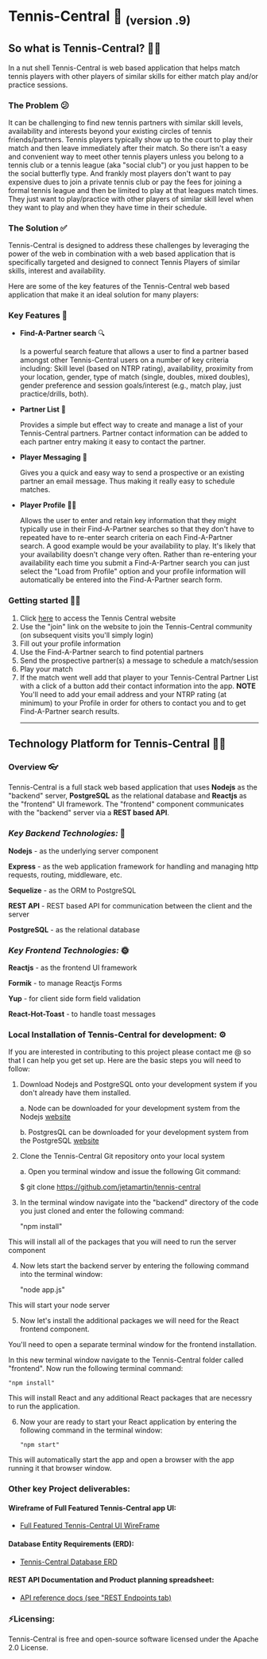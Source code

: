 # Tennis-Central 🎾 <sub>(version .9)</sub>

## So what is Tennis-Central? 🤷‍♀️

In a nut shell Tennis-Central is web based application that helps match tennis players with other players of similar skills for either match play and/or practice sessions.

### The Problem 😕

It can be challenging to find new tennis partners with similar skill levels, availability and interests beyond your existing circles of tennis friends/partners.
Tennis players typically show up to the court to play their match and then leave immediately after their match. So there isn't a easy and convenient way to meet other
tennis players unless you belong to a tennis club or a tennis league (aka "social club") or you just happen to be the social butterfly type. And frankly most players don't
want to pay expensive dues to join a private tennis club or pay the fees for joining a formal tennis league and then be limited to play at that leagues match times.
They just want to play/practice with other players of similar skill level when they want to play and when they have time in their schedule.

### The Solution ✅

Tennis-Central is designed to address these challenges by leveraging the power of the web in combination with a web based application that is specifically targeted and designed to connect Tennis Players of similar skills, interest and availability.

Here are some of the key features of the Tennis-Central web based application that make it an ideal solution for many players:

### Key Features 🔔

- **Find-A-Partner search** 🔍

  Is a powerful search feature that allows a user to find a partner based amongst other Tennis-Central users on a number of key criteria including: Skill level (based on NTRP rating), availability, proximity from your location, gender,
  type of match (single, doubles, mixed doubles), gender preference and session goals/interest (e.g., match play, just practice/drills, both).

- **Partner List** 📃

  Provides a simple but effect way to create and manage a list of your Tennis-Central partners. Partner contact information can be added to each partner entry making it easy
  to contact the partner.

- **Player Messaging** 📩

  Gives you a quick and easy way to send a prospective or an existing partner an email message. Thus making it really easy to schedule matches.

- **Player Profile** 🧑🎾

  Allows the user to enter and retain key information that they might typically use in their Find-A-Partner searches so that they don't have to repeated have to
  re-enter search criteria on each Find-A-Partner search. A good example would be your availability to play. It's likely that your availability doesn't change very
  often. Rather than re-entering your availability each time you submit a Find-A-Partner search you can just select the "Load from Profile" option and your profile
  information will automatically be entered into the Find-A-Partner search form.

### Getting started 🏃‍♂️

1.  Click [here](https://tennis-central.surge.sh/) to access the Tennis Central website
2.  Use the "join" link on the website to join the Tennis-Central community (on subsequent visits you'll simply login)
3.  Fill out your profile information
4.  Use the Find-A-Partner search to find potential partners
5.  Send the prospective partner(s) a message to schedule a match/session
6.  Play your match
7.  If the match went well add that player to your Tennis-Central Partner List with a click of a button add their contact information into the app.
        **NOTE**  You'll need to add your email address and your NTRP rating (at minimum) to your
                   Profile in order for others to contact you and to get Find-A-Partner search results.
    <hr>

## Technology Platform for Tennis-Central 👨‍💻

### Overview 👓

Tennis-Central is a full stack web based application that uses **Nodejs** as the "backend" server, **PostgreSQL** as the relational database and **Reactjs** as the "frontend" UI framework. The "frontend" component communicates with the "backend" server via a **REST based API**.

### **_Key Backend Technologies:_** 🌚

**Nodejs** - as the underlying server component

**Express** - as the web application framework for handling and managing http requests, routing, middleware, etc.

**Sequelize** - as the ORM to PostgreSQL

**REST API** - REST based API for communication between the client and the server

**PostgreSQL** - as the relational database

### **_Key Frontend Technologies:_** 🌞

**Reactjs** - as the frontend UI framework

**Formik** - to manage Reactjs Forms

**Yup** - for client side form field validation

**React-Hot-Toast** - to handle toast messages

### Local Installation of Tennis-Central for development: ⚙

If you are interested in contributing to this project please contact me @ so that I can help you get set up. Here are the basic steps you will
need to follow:

1.  Download Nodejs and PostgreSQL onto your development system if you don't already have them installed.

    a. Node can be downloaded for your development system from the Nodejs [website](https://nodejs.org/en/download/)

    b. PostgresQL can be downloaded for your development system from the PostgreSQL [website](https://www.postgresql.org/download/)

2.  Clone the Tennis-Central Git repository onto your local system

    a. Open you terminal window and issue the following Git command:


    $ git clone https://github.com/jetamartin/tennis-central


3.  In the terminal window navigate into the "backend" directory of the code you just cloned and enter the following command:


    "npm install"

This will install all of the packages that you will need to run the server component

4.  Now lets start the backend server by entering the following command into the terminal window:


    "node app.js"

This will start your node server

5.  Now let's install the additional packages we will need for the React frontend component.

You'll need to open a separate terminal window for the frontend installation.

In this new terminal window navigate to the Tennis-Central folder called "frontend". Now run the following terminal
command:

    "npm install"

This will install React and any additional React packages that are necessry to run the application.

6.  Now your are ready to start your React application by entering the following command in the terminal window:

        "npm start"

This will automatically start the app and open a browser with the app running it that browser window.

### Other key Project deliverables:


#### Wireframe of Full Featured Tennis-Central app UI:

- [Full Featured Tennis-Central UI WireFrame](https://github.com/jetamartin/tennis-central/blob/main/project-planning/tennis-central-wireframe.pdf)

#### Database Entity Requirements (ERD):

- [Tennis-Central Database ERD](https://github.com/jetamartin/tennis-central/blob/main/project-planning/QuickDBD-TennisCentral.png)

#### REST API Documentation and Product planning spreadsheet:

- [API reference docs (see "REST Endpoints tab)](https://github.com/jetamartin/tennis-central/blob/main/project-planning/TennisCentralPlanner.xlsx)

### ⚡Licensing:

Tennis-Central is free and open-source software licensed under the Apache 2.0 License.
